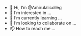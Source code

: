 - 👋 Hi, I’m @Amirulalicolleg
- 👀 I’m interested in ...
- 🌱 I’m currently learning ...
- 💞️ I’m looking to collaborate on ...
- 📫 How to reach me ...

<!---
Amirulalicolleg/Amirulalicolleg is a ✨ special ✨ repository because its `README.md` (this file) appears on your GitHub profile.
You can click the Preview link to take a look at your changes.
--->

